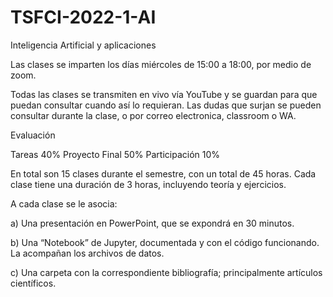 # TSFCI-2022-1-AI
Inteligencia Artificial y aplicaciones

Las clases se  imparten los días miércoles de 15:00 a 18:00, por medio de zoom. 


Todas las clases se transmiten en vivo vía YouTube y se guardan para que puedan consultar cuando así lo requieran.
Las dudas que surjan se pueden consultar durante la clase, o por correo electronica, classroom o WA. 


Evaluación 

Tareas   40%
Proyecto Final  50%
Participación   10%

En total son 15 clases durante el semestre, con un total de 45 horas. 
Cada clase tiene una duración de 3 horas, incluyendo teoría y ejercicios.

A cada clase se le asocia:

 a) Una presentación en PowerPoint, que se expondrá en 30 minutos.


 b) Una “Notebook” de Jupyter, documentada y con el código funcionando.
     La acompañan los archivos de datos.


c) Una carpeta con la correspondiente bibliografía; principalmente artículos científicos.
